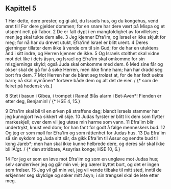 ## Kapittel 5

1 Hør dette, dere prester, og gi akt, du Israels hus, og du kongehus, vend øret til! For dere gjelder dommen; for en snare har dere vært på Mispa og et utspent nett på Tabor.
2 De er falt dypt i en mangfoldighet av forvillelser; men jeg skal tukte dem alle.
3 Jeg kjenner Efra'im, og Israel er ikke skjult for meg; for nå har du drevet utukt, Efra'im! Israel er blitt urent.
4 Deres gjerninger tillater dem ikke å vende om til sin Gud; for de har en utuktens ånd i sitt indre, og Herren kjenner de ikke.
5 Og Israels stolthet skal vidne mot det like i dets åsyn, og Israel og Efra'im skal omkomme for sin misgjernings skyld; også Juda skal omkomme med dem.
6 Med sine får og okser skal de gå for å søke Herren, men ikke finne ham; han har dradd seg bort fra dem.
7 Mot Herren har de båret seg troløst at, for de har født uekte barn; nå skal nymånen* fortære både dem og alt det de eier. / {* som de feiret på hedensk vis.}

8 Støt i basun i Gibea, i trompet i Rama! Blås alarm i Bet-Aven*! Fienden er etter deg, Benjamin! / {* HSE 4, 15.}

9 Efra'im skal bli til en ørken på straffens dag; blandt Israels stammer har jeg kunngjort hva sikkert vil skje.
10 Judas fyrster er blitt lik dem som flytter markeskjell; over dem vil jeg utøse min harme som vann.
11 Efra'im blir undertrykt, knust ved dom; for han fant for godt å følge menneskers bud.
12 Og jeg er som møll for Efra'im og som råttenhet for Judas hus.
13 Da Efra'im så sin sykdom og Juda sitt sår, da gikk Efra'im til Assur og sendte bud til kong Jareb*; men han skal ikke kunne helbrede dere, og deres sår skal ikke bli lÃ¦gt. / {* den stridbare, Assyrias konge; HSE 10, 6.}

14 For jeg er som en løve mot Efra'im og som en ungløve mot Judas hus; selv sønderriver jeg og går min vei; jeg bærer byttet bort, og det er ingen som frelser.
15 Jeg vil gå min vei, jeg vil vende tilbake til mitt sted, inntil de erkjenner seg skyldige og søker mitt åsyn; i sin trengsel skal de lete etter meg.

